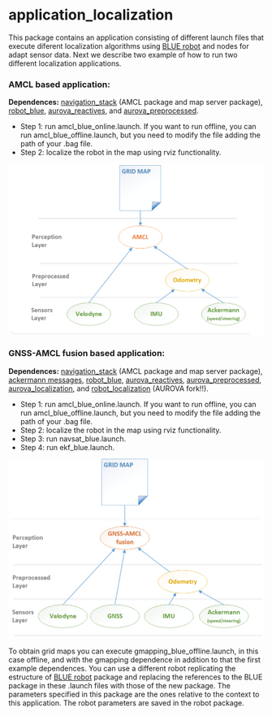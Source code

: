 # application_localization
This package contains an application consisting of different launch files that execute diferent localization algorithms using [BLUE robot](https://github.com/AUROVA-LAB/robot_blue) and nodes for adapt sensor data. Next we describe two example of how to run two different localization applications. 

### AMCL based application:
**Dependences:** [navigation_stack](https://github.com/ros-planning/navigation) (AMCL package and map server package), [robot_blue](https://github.com/AUROVA-LAB/robot_blue), [aurova_reactives](https://github.com/AUROVA-LAB/aurova_reactives), and [aurova_preprocessed](https://github.com/AUROVA-LAB/aurova_preprocessed).
* Step 1: run amcl_blue_online.launch. If you want to run offline, you can run amcl_blue_offline.launch, but you need to modify the file adding the path of your .bag file.
* Step 2: localize the robot in the map using rviz functionality.

![](/documentation/exec_arch.png)

### GNSS-AMCL fusion based application:
**Dependences:** [navigation_stack](https://github.com/ros-planning/navigation) (AMCL package and map server package), [ackermann messages](https://github.com/ros-drivers/ackermann_msgs), [robot_blue](https://github.com/AUROVA-LAB/robot_blue), [aurova_reactives](https://github.com/AUROVA-LAB/aurova_reactives), [aurova_preprocessed](https://github.com/AUROVA-LAB/aurova_preprocessed), [aurova_localization](https://github.com/AUROVA-LAB/aurova_localization), and [robot_localization](https://github.com/AUROVA/robot_localization) (AUROVA fork!!).
* Step 1: run amcl_blue_online.launch. If you want to run offline, you can run amcl_blue_offline.launch, but you need to modify the file adding the path of your .bag file.
* Step 2: localize the robot in the map using rviz functionality.
* Step 3: run navsat_blue.launch.
* Step 4: run ekf_blue.launch.

![](/documentation/exec_arch_gps.png)

To obtain grid maps you can execute gmapping_blue_offline.launch, in this case offline, and with the gmapping dependence in addition to that the first example dependences. You can use a different robot replicating the estructure of [BLUE robot](https://github.com/AUROVA-LAB/robot_blue) package and replacing the references to the BLUE package in these .launch files with those of the new package. The parameters specified in this package are the ones relative to the context to this application. The robot parameters are saved in the robot package.
